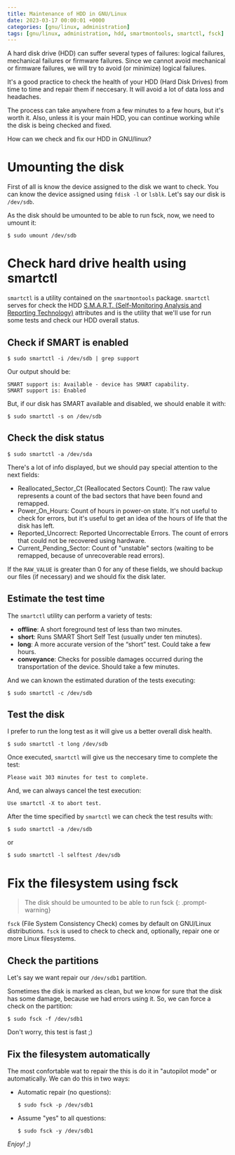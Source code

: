 ```yaml
---
title: Maintenance of HDD in GNU/Linux
date: 2023-03-17 00:00:01 +0000
categories: [gnu/linux, administration]
tags: [gnu/linux, administration, hdd, smartmontools, smartctl, fsck]
---
```


A hard disk drive (HDD) can suffer several types of failures: logical failures, mechanical failures or firmware failures.
Since we cannot avoid mechanical or firmware failures, we will try to avoid (or minimize) logical failures.

It's a good practice to check the health of your HDD (Hard Disk Drives) from time to time and repair them if neccesary.
It will avoid a lot of data loss and headaches.

The process can take anywhere from a few minutes to a few hours, but it's worth it.
Also, unless it is your main HDD, you can continue working while the disk is being checked and fixed.

How can we check and fix our HDD in GNU/linux?

# Umounting the disk

First of all is know the device assigned to the disk we want to check.
You can know the device assigned using `fdisk -l` or `lsblk`.
Let's say our disk is `/dev/sdb`.

As the disk should be umounted to be able to run fsck, now, we need to umount it:

```
$ sudo umount /dev/sdb
```

# Check hard drive health using smartctl

`smartctl` is a utility contained on the `smartmontools` package.
`smartctl` serves for check the HDD [S.M.A.R.T. (Self-Monitoring Analysis and Reporting Technology)](https://en.wikipedia.org/wiki/Self-Monitoring,_Analysis_and_Reporting_Technology) 
attributes and is the utility that we'll use for run some tests and check our HDD overall status.

## Check if SMART is enabled

```
$ sudo smartctl -i /dev/sdb | grep support 
``` 

Our output should be:

```
SMART support is: Available - device has SMART capability.
SMART support is: Enabled
```

But, if our disk has SMART available and disabled, we should enable it with:

```
$ sudo smartctl -s on /dev/sdb
```

## Check the disk status

```
$ sudo smartctl -a /dev/sda
```

There's a lot of info displayed, but we should pay special attention to the next fields:
* Reallocated_Sector_Ct (Reallocated Sectors Count): The raw value represents a count of the bad sectors that have been found and remapped.
* Power_On_Hours: Count of hours in power-on state. It's not useful to check for errors, but it's useful to get an idea of the hours of life that the disk has left.
* Reported_Uncorrect: Reported Uncorrectable Errors. The count of errors that could not be recovered using hardware.
* Current_Pending_Sector: Count of "unstable" sectors (waiting to be remapped, because of unrecoverable read errors).

If the `RAW_VALUE` is greater than 0 for any of these fields, we should backup our files (if necessary) and we should fix the disk later.

## Estimate the test time

The `smartctl` utility can perform a variety of tests:

* **offline**: A short foreground test of less than two minutes. 
* **short**: Runs SMART Short Self Test (usually under ten minutes).
* **long**: A more accurate version of the “short” test. Could take a few hours.
* **conveyance**: Checks for possible damages occurred during the transportation of the device. Should take a few minutes.

And we can known the estimated duration of the tests executing:

```
$ sudo smartctl -c /dev/sdb
```

## Test the disk

I prefer to run the long test as it will give us a better overall disk health.

```
$ sudo smartctl -t long /dev/sdb
```

Once executed, `smartctl` will give us the neccesary time to complete the test:

```
Please wait 303 minutes for test to complete.
```

And, we can always cancel the test execution:

```
Use smartctl -X to abort test.
```

After the time specified by `smartctl` we can check the test results with:

```
$ sudo smartctl -a /dev/sdb
```

or 

```
$ sudo smartctl -l selftest /dev/sdb
```

# Fix the filesystem using fsck

> The disk should be umounted to be able to run fsck
{: .prompt-warning}

`fsck` (File System Consistency Check) comes by default on GNU/Linux distributions.
`fsck` is used to check to check and, optionally, repair one or more Linux filesystems.

## Check the partitions

Let's say we want repair our `/dev/sdb1` partition.

Sometimes the disk is marked as clean, but we know for sure that the disk has some damage, because we had errors using it.
So, we can force a check on the partition:

```
$ sudo fsck -f /dev/sdb1
```

Don't worry, this test is fast ;)

## Fix the filesystem automatically

The most confortable wat to repair the this is do it in "autopilot mode" or automatically.
We can do this in two ways:

* Automatic repair (no questions):
  ```
  $ sudo fsck -p /dev/sdb1
  ```
* Assume "yes" to all questions:
  ```
  $ sudo fsck -y /dev/sdb1
  ```
  
*Enjoy! ;)*

